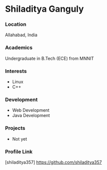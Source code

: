 # Shiladitya Ganguly

### Location

Allahabad, India

### Academics

Undergraduate in B.Tech (ECE) from MNNIT

### Interests

- Linux
- C++

### Development

- Web Development
- Java Development

### Projects

- Not yet

### Profile Link

[shiladitya357] https://github.com/shiladitya357
